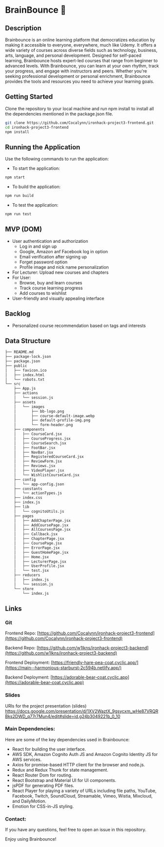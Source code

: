 # BrainBounce 🧠


## Description

Brainbounce is an online learning platform that democratizes education by making it accessible to everyone, everywhere, much like Udemy. It offers a wide variety of courses across diverse fields such as technology, business, arts, language, and personal development. Designed for self-paced learning, Brainbounce hosts expert-led courses that range from beginner to advanced levels. With Brainbounce, you can learn at your own rhythm, track your progress, and engage with instructors and peers. Whether you're seeking professional development or personal enrichment, Brainbounce provides the tools and resources you need to achieve your learning goals.

## Getting Started
Clone the repository to your local machine and run npm install to install all the dependencies mentioned in the package.json file.

```bash
git clone https://github.com/Cocalynn/ironhack-project3-frontend.git
cd ironhack-project3-frontend
npm install
```

## Running the Application
Use the following commands to run the application:

- To start the application:
```bash
npm start
```
- To build the application:
```bash
npm run build
```
- To test the application:
```bash
npm run test
```

## MVP (DOM)

- User authentication and authorization
  - Log in and sign up
  - Google, Amazon anf Facebook log in option
  - Email verification after signing up
  - Forget password option
  - Profile image and nick name personalization
- For Lecturer: Upload new courses and chapters
- For User: 
  - Browse, buy and learn courses 
  - Track course learning progress
  - Add courses to wishlist
- User-friendly and visually appealing interface

## Backlog
- Personalized course recommendation based on tags and interests

## Data Structure

```bash
├── README.md
├── package-lock.json
├── package.json
├── public
│   ├── favicon.ico
│   ├── index.html
│   └── robots.txt
└── src
    ├── App.js
    ├── actions
    │   └── session.js
    ├── assets
    │   └── images
    │       ├── bb-logo.png
    │       ├── course-default-image.webp
    │       ├── default-profile-img.png
    │       └── form-header.png
    ├── components
    │   ├── CourseCard.jsx
    │   ├── CourseProgress.jsx
    │   ├── CourseSearch.jsx
    │   ├── FootBar.jsx
    │   ├── NavBar.jsx
    │   ├── RegisteredCourseCard.jsx
    │   ├── ReviewForm.jsx
    │   ├── Reviews.jsx
    │   ├── VideoPlayer.jsx
    │   └── WishlistCourseCard.jsx
    ├── config
    │   └── app-config.json
    ├── constants
    │   └── actionTypes.js
    ├── index.css
    ├── index.js
    ├── lib
    │   └── cognitoUtils.js
    ├── pages
    │   ├── AddChapterPage.jsx
    │   ├── AddCoursePage.jsx
    │   ├── AllCoursesPage.jsx
    │   ├── Callback.jsx
    │   ├── ChapterPage.jsx
    │   ├── CoursePage.jsx
    │   ├── ErrorPage.jsx
    │   ├── GuestHomePage.jsx
    │   ├── Home.jsx
    │   ├── LecturerPage.jsx
    │   ├── UserProfile.jsx
    │   └── test.jsx
    ├── reducers
    │   ├── index.js
    │   └── session.js
    └── store
        └── index.js

```


## Links

### Git

Frontend Repo: [https://github.com/Cocalynn/ironhack-project3-frontend](https://github.com/Cocalynn/ironhack-project3-frontend)

Backend Repo: [https://github.com/w1lkns/ironhack-project3-backend](https://github.com/w1lkns/ironhack-project3-backend)

Frontend Deployment: [https://friendly-hare-pea-coat.cyclic.app/](https://main--harmonious-starburst-2c594b.netlify.app/)

Backend Deployment: [https://adorable-bear-coat.cyclic.app](https://adorable-bear-coat.cyclic.app)

### Slides
URls for the project presentation (slides)
https://docs.google.com/presentation/d/1XV2WaztX_9gsycxm_wHe87VRQRBks2DWD_q77r7Mun4/edit#slide=id.g24b3049221b_0_10



### Main Dependencies: 

Here are some of the key dependencies used in Brainbounce:

- React for building the user interface.
- AWS SDK, Amazon Cognito Auth JS and Amazon Cognito Identity JS for AWS services.
- Axios for promise-based HTTP client for the browser and node.js.
- Redux and Redux Thunk for state management.
- React Router Dom for routing.
- React Bootstrap and Material UI for UI components.
- jsPDF for generating PDF files.
- React Player for playing a variety of URLs including file paths, YouTube, Facebook, Twitch, SoundCloud, Streamable, Vimeo, Wistia, Mixcloud, and DailyMotion.
- Emotion for CSS-in-JS styling.


### Contact: 

If you have any questions, feel free to open an issue in this repository.

Enjoy using Brainbounce!
